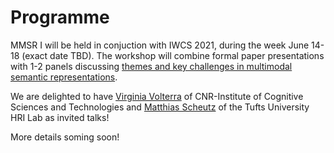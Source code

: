 # Programme

MMSR I will be held in conjuction with IWCS 2021, during the week June 14-18 (exact date TBD).  The workshop will combine formal paper presentations with 1-2 panels discussing [themes and key challenges in multimodal semantic representations]("/submissions").

We are delighted to have [Virginia Volterra](https://www.istc.cnr.it/en/people/virginia-volterra) of CNR-Institute of Cognitive Sciences and Technologies and [Matthias Scheutz](https://hrilab.tufts.edu/people/matthias.php) of the Tufts University HRI Lab as invited talks!

More details soming soon!
